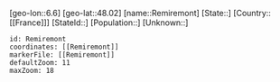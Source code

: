 ﻿---
location: [48.02,6.6]
mapzoom: [7,12] 
mapmarker: city 
type: City
tags:
- geo/City


SpocWebEntityId: 33702
isDeleted: false
confidential: public

---
[geo-lon::6.6]
[geo-lat::48.02]
[name::Remiremont]
[State::]
[Country::[[France]]]
[StateId::]
[Population::]
[Unknown::]


```leaflet
id: Remiremont
coordinates: [[Remiremont]]
markerFile: [[Remiremont]]
defaultZoom: 11 
maxZoom: 18
```
